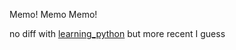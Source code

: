 Memo!
Memo
Memo!

no diff with [learning_python](https://github.com/sonsus/LearningPython) but more recent I guess
